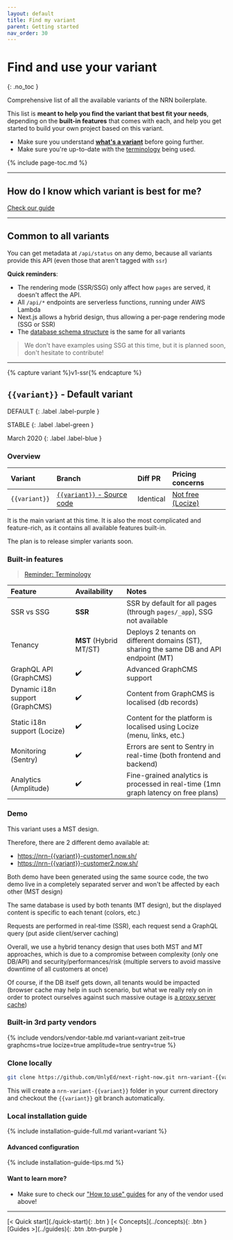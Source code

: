 ```yaml
---
layout: default
title: Find my variant
parent: Getting started
nav_order: 30
---
```


# Find and use your variant
{: .no_toc }

<div class="code-example" markdown="1">
Comprehensive list of all the available variants of the NRN boilerplate.

This list is **meant to help you find the variant that best fit your needs**, depending on the **built-in features** that comes with each,
and help you get started to build your own project based on this variant.

- Make sure you understand [**what's a variant**](../concepts/variants) before going further.
- Make sure you're up-to-date with the [terminology](../reference/terminology) being used.
</div>

{% include page-toc.md %}

---

## How do I know which variant is best for me?

[Check our guide](../concepts/variants#how-do-i-know-which-variant-is-best-for-me)

---

## Common to all variants

You can get metadata at `/api/status` on any demo, because all variants provide this API (even those that aren't tagged with `ssr`)

**Quick reminders**:
- The rendering mode (SSR/SSG) only affect how `pages` are served, it doesn't affect the API.
- All `/api/*` endpoints are serverless functions, running under AWS Lambda
- Next.js allows a hybrid design, thus allowing a per-page rendering mode (SSG or SSR)
- The [database schema structure](../reference/demo-database-structure) is the same for all variants

> We don't have examples using SSG at this time, but it is planned soon, don't hesitate to contribute!

---

{% capture variant %}v1-ssr{% endcapture %}
## `{{variant}}` - **Default variant**

DEFAULT
{: .label .label-purple }

STABLE
{: .label .label-green }

March 2020
{: .label .label-blue }

### Overview

| Variant | Branch | Diff PR | Pricing concerns |
|:--------|:-------|:--------|:-----------------|
| `{{variant}}` | [`{{variant}}` - Source code](https://github.com/UnlyEd/next-right-now/tree/{{variant}}) | Identical | [Not free (Locize)](../reference/vendors) |

It is the main variant at this time.
It is also the most complicated and feature-rich, as it contains all available features built-in.

The plan is to release simpler variants soon.

### Built-in features

> [Reminder: Terminology](../reference/terminology)

| Feature | Availability | Notes |
|:--------|:-------------|:------|
| SSR vs SSG | **SSR** | SSR by default for all pages (through `pages/_app`), SSG not available |
| Tenancy | **MST** (Hybrid MT/ST) | Deploys 2 tenants on different domains (ST), sharing the same DB and API endpoint (MT) |
| GraphQL API (GraphCMS) | :heavy_check_mark: | Advanced GraphCMS support |
| Dynamic i18n support (GraphCMS) | :heavy_check_mark: | Content from GraphCMS is localised (db records) |
| Static i18n support (Locize) | :heavy_check_mark: | Content for the platform is localised using Locize (menu, links, etc.) |
| Monitoring (Sentry) | :heavy_check_mark: | Errors are sent to Sentry in real-time (both frontend and backend) |
| Analytics (Amplitude) | :heavy_check_mark: | Fine-grained analytics is processed in real-time (1mn graph latency on free plans) |

### Demo

This variant uses a MST design.

Therefore, there are 2 different demo available at:
- [https://nrn-{{variant}}-customer1.now.sh/](https://nrn-{{variant}}-customer1.now.sh/)
- [https://nrn-{{variant}}-customer2.now.sh/](https://nrn-{{variant}}-customer2.now.sh/)

<div class="code-example" markdown="1">
Both demo have been generated using the same source code, the two demo live in a completely separated server and won't be affected by each other (MST design)

The same database is used by both tenants (MT design), but the displayed content is specific to each tenant (colors, etc.)

Requests are performed in real-time (SSR), each request send a GraphQL query (put aside client/server caching)

Overall, we use a hybrid tenancy design that uses both MST and MT approaches, which is due to a compromise between complexity (only one DB/API) and security/performances/risk (multiple servers to avoid massive downtime of all customers at once)

Of course, if the DB itself gets down, all tenants would be impacted (browser cache may help in such scenario, but what we really rely on in order to protect ourselves against such massive outage is [a proxy server cache](https://github.com/UnlyEd/GraphCMS-cache-boilerplate))
</div>

### Built-in 3rd party vendors

{% include vendors/vendor-table.md variant=variant zeit=true graphcms=true locize=true amplitude=true sentry=true  %}

### Clone locally

```sh
git clone https://github.com/UnlyEd/next-right-now.git nrn-variant-{{variant}} && cd nrn-demo && git checkout {{variant}}
```

This will create a `nrn-variant-{{variant}}` folder in your current directory and checkout the `{{variant}}` git branch automatically.

### Local installation guide

{% include installation-guide-full.md variant=variant %}

#### Advanced configuration

{% include installation-guide-tips.md %}

#### Want to learn more?

- Make sure to check our ["How to use" guides](../guides) for any of the vendor used above!

---

<div class="pagination-section">
    <span class="fs-4" markdown="1">
    [< Quick start](./quick-start){: .btn }
    </span>
    <span class="fs-4" markdown="1">
    [< Concepts](../concepts){: .btn }
    </span>
    <span class="fs-4" markdown="1">
    [Guides >](../guides){: .btn .btn-purple }
    </span>
</div>
